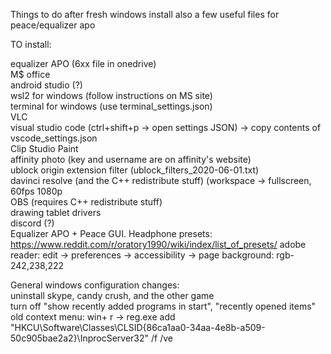 Things to do after fresh windows install
also a few useful files for peace/equalizer apo

TO install:

equalizer APO (6xx file in onedrive)  
M$ office  
android studio (?)  
wsl2 for windows (follow instructions on MS site)  
terminal for windows (use terminal_settings.json)  
VLC  
visual studio code (ctrl+shift+p -> open settings JSON) -> copy contents of vscode_settings.json  
Clip Studio Paint  
affinity photo (key and username are on affinity's website)  
ublock origin extension filter (ublock_filters_2020-06-01.txt)  
davinci resolve (and the C++ redistribute stuff) (workspace -> fullscreen, 60fps 1080p  
OBS (requires C++ redistribute stuff)  
drawing tablet drivers  
discord (?)  
Equalizer APO + Peace GUI. Headphone presets: https://www.reddit.com/r/oratory1990/wiki/index/list_of_presets/
adobe reader: edit -> preferences -> accessibility -> page background: rgb-242,238,222
  
General windows configuration changes:  
uninstall skype, candy crush, and the other game  
turn off "show recently added programs in start", "recently opened items" 
old context menu: win+ r -> reg.exe add "HKCU\Software\Classes\CLSID\{86ca1aa0-34aa-4e8b-a509-50c905bae2a2}\InprocServer32" /f /ve
